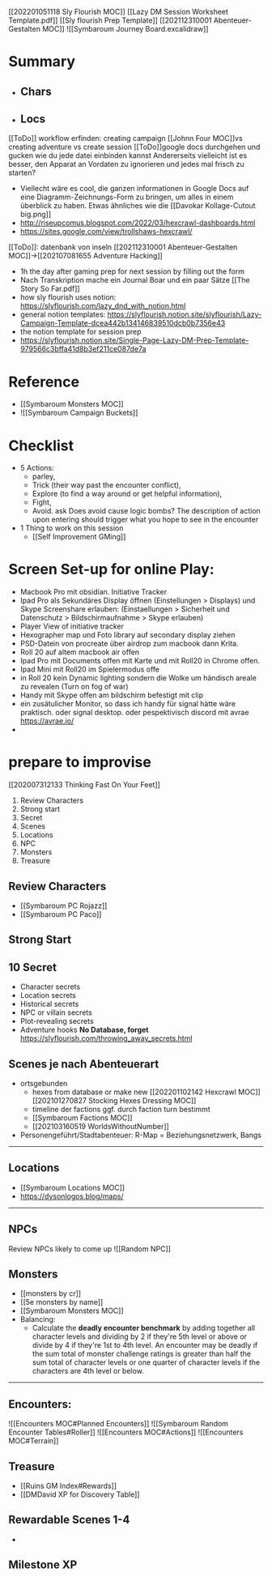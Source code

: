 
[[202201051118 Sly Flourish MOC]] 
[[Lazy DM Session Worksheet Template.pdf]]
[[Sly flourish Prep Template]] [[202112310001 Abenteuer-Gestalten MOC]]
![[Symbaroum Journey Board.excalidraw]]
# Summary
- Chars
	- 
- Locs
	- 
<Session-Summary>

</Session-Summary>

[[ToDo]] workflow erfinden: creating campaign [[Johnn Four MOC]]vs creating adventure vs create session
[[ToDo]]google docs durchgehen und gucken wie du jede datei einbinden kannst
Andererseits vielleicht ist es besser, den Apparat an Vordaten zu ignorieren und jedes mal frisch zu starten?

- Viellecht wäre es cool, die ganzen informationen in Google Docs auf eine Diagramm-Zeichnungs-Form zu bringen, um alles in einem überblick zu haben. Etwas ähnliches wie die [[Davokar Kollage-Cutout big.png]]
- http://riseupcomus.blogspot.com/2022/03/hexcrawl-dashboards.html
- https://sites.google.com/view/trollshaws-hexcrawl/



[[ToDo]]:  datenbank von inseln [[202112310001 Abenteuer-Gestalten MOC]]->[[202107081655 Adventure Hacking]]

 
- 1h the day after gaming prep for next session by filling out the form
- Nach Transkription mache ein Journal Boar und ein paar Sätze [[The Story So Far.pdf]]
- how sly flourish uses notion: https://slyflourish.com/lazy_dnd_with_notion.html
- general notion templates: https://slyflourish.notion.site/slyflourish/Lazy-Campaign-Template-dcea442b134146839510dcb0b7356e43
- the notion template for session prep
- https://slyflourish.notion.site/Single-Page-Lazy-DM-Prep-Template-979566c3bffa41d8b3ef211ce087de7a



# Reference
- [[Symbaroum Monsters MOC]]
-  ![[Symbaroum Campaign Buckets]]

# Checklist
- 5 Actions: 
	- parley,
	- Trick (their way past the encounter conflict), 
	- Explore (to find a way around or get helpful information), 
	- Fight, 
	- Avoid. ask Does avoid cause logic bombs? The description of action upon entering should trigger  what you hope to see in the encounter
- 1 Thing to work on this session
	- [[Self Improvement GMing]]


# Screen Set-up for online Play:
- Macbook Pro mit obsidian. Initiative Tracker
- Ipad Pro als Sekundäres Display öffnen (Einstellungen > Displays) und Skype Screenshare erlauben: (Einstaellungen > Sicherheit und Datenschutz > Bildschirmaufnahme > Skype erlauben)
- Player View of initiative tracker
- Hexographer map und Foto library auf secondary display ziehen
- PSD-Datein von procreate über airdrop zum macbook dann Krita.
- Roll 20 auf altem macbook air offen
- Ipad Pro mit Documents offen mit Karte und mit Roll20 in Chrome offen.
- Ipad  Mini mit Roll20 im Spielermodus offe
- in Roll 20 kein Dynamic lighting sondern die Wolke um händisch areale zu revealen (Turn on fog of war)
- Handy mit Skype offen am bildschirm befestigt mit clip
- ein zusätulicher Monitor, so dass ich handy für signal hätte wäre praktisch.  oder signal desktop. oder pespektivisch discord mit avrae https://avrae.io/
- 
# prepare to improvise
[[202007312133 Thinking Fast On Your Feet]]
1. Review Characters
2. Strong start
3. Secret
4. Scenes
5. Locations
6. NPC
7. Monsters
8. Treasure


## Review Characters
- [[Symbaroum PC Rojazz]]
- [[Symbaroum PC Paco]]
## Strong Start
## 10 Secret
-   Character secrets
-   Location secrets
-   Historical secrets
-   NPC or villain secrets
-   Plot-revealing secrets
-   Adventure hooks
 **No Database, forget**
 https://slyflourish.com/throwing_away_secrets.html
## Scenes je nach Abenteuerart 
- ortsgebunden
	- hexes from database or make new [[202201102142 Hexcrawl MOC]] [[202101270827 Stocking Hexes Dressing MOC]]
	- timeline der factions ggf. durch faction turn bestimmt
	- [[Symbaroum Factions MOC]]
	- [[202103160519 WorldsWithoutNumber]]
- Personengeführt/Stadtabenteuer: R-Map = Beziehungsnetzwerk, Bangs
---

##  Locations 
- [[Symbaroum Locations MOC]]
- https://dysonlogos.blog/maps/
---
## NPCs
Review NPCs likely to come up
![[Random NPC]]

## Monsters
- [[monsters by cr]]
- [[5e monsters by name]]
- [[Symbaroum Monsters MOC]]
- Balancing:
	- Calculate the **deadly encounter benchmark** by adding together all character levels and dividing by 2 if they're 5th level or above or divide by 4 if they're 1st to 4th level. An encounter may be deadly if the sum total of monster challenge ratings is greater than half the sum total of character levels or one quarter of character levels if the characters are 4th level or below.

---

## Encounters:
![[Encounters MOC#Planned Encounters]]
![[Symbaroum Random Encounter Tables#Roller]]
![[Encounters MOC#Actions]]
![[Encounters MOC#Terrain]]
## Treasure
- [[Ruins GM Index#Rewards]]
- [[DMDavid XP for Discovery Table]]
## Rewardable Scenes 1-4
- 
## Milestone XP